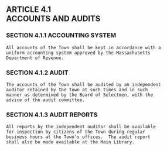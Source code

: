 ## ARTICLE 4.1<br/>ACCOUNTS AND AUDITS

### SECTION 4.1.1 ACCOUNTING SYSTEM

```
All accounts of the Town shall be kept in accordance with a
uniform accounting system approved by the Massachusetts
Department of Revenue.
```

### SECTION 4.1.2 AUDIT

```
The accounts of the Town shall be audited by an independent
auditor retained by the Town at such times and in such
manner as determined by the Board of Selectmen, with the
advice of the audit committee.
```

### SECTION 4.1.3 AUDIT REPORTS

```
All reports by the independent auditor shall be available
for inspection by citizens of the Town during regular
business hours at the Town’s offices.  The audit report
shall also be made available at the Main Library.
```
